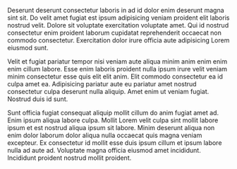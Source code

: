 Deserunt deserunt consectetur laboris in ad id dolor enim deserunt magna sint sit. Do velit amet fugiat est ipsum adipisicing veniam proident elit laboris nostrud velit. Dolore sit voluptate exercitation voluptate amet. Qui id nostrud consectetur enim proident laborum cupidatat reprehenderit occaecat non commodo consectetur. Exercitation dolor irure officia aute adipisicing Lorem eiusmod sunt.

Velit et fugiat pariatur tempor nisi veniam aute aliqua minim anim enim enim enim cillum labore. Esse enim laboris proident nulla ipsum irure velit veniam minim consectetur esse quis elit elit anim. Elit commodo consectetur ea id culpa amet ea. Adipisicing pariatur aute eu pariatur amet nostrud consectetur culpa deserunt nulla aliquip. Amet enim ut veniam fugiat. Nostrud duis id sunt.

Sunt officia fugiat consequat aliquip mollit cillum do anim fugiat amet ad. Enim ipsum aliqua labore culpa. Mollit Lorem velit culpa sint mollit labore ipsum et est nostrud aliqua ipsum sit labore. Minim deserunt aliqua non enim dolor laborum dolor aliqua nulla occaecat quis magna veniam excepteur. Ex consectetur id mollit esse duis ipsum cillum et ipsum labore nulla ad aute ad. Voluptate magna officia eiusmod amet incididunt. Incididunt proident nostrud mollit proident.
